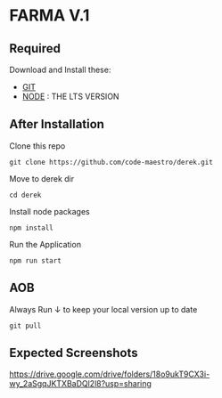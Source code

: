 # __FARMA V.1__

## __Required__

Download and Install these:
* [GIT](https://git-scm.com/download/win) 
* [NODE](https://nodejs.org/en/download/)   :  THE LTS VERSION 


## __After Installation__
Clone this repo
```
git clone https://github.com/code-maestro/derek.git
```
Move to derek dir
```
cd derek
```
Install node packages
```
npm install
```
Run the Application
```
npm run start
```

## __AOB__

Always Run ↓ to keep your local version up to date
```
git pull
```


## __Expected Screenshots__

https://drive.google.com/drive/folders/18o9ukT9CX3i-wy_2aSgqJKTXBaDQl2l8?usp=sharing

